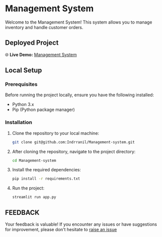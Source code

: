 # Management System

Welcome to the Management System! This system allows you to manage inventory and handle customer orders.

## Deployed Project

🌐 **Live Demo:** [Management System](https://management-system.streamlit.app/)

## Local Setup

### Prerequisites

Before running the project locally, ensure you have the following installed:

- Python 3.x
- Pip (Python package manager)

### Installation

1. Clone the repository to your local machine:

   ```bash
   git clone git@github.com:Indrranil/Management-system.git

2. After cloning the repository, navigate to the project directory:

   ```bash
   cd Management-system

3. Install the required dependencies:

   ```bash
   pip install -r requirements.txt

4. Run the project:

   ```bash
   streamlit run app.py
   ```  

## FEEDBACK
Your feedback is valuable! If you encounter any issues or have suggestions for improvement, please don't hesitate to [raise an issue](git@github.com:Indrranil/Management-system.git)


